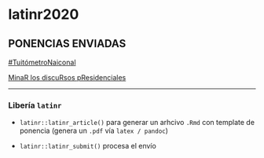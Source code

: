 # latinr2020

## **PONENCIAS ENVIADAS**

[#TuitómetroNaiconal](https://github.com/TuQmano/latinr2020/blob/master/rmd/tuitometro/tuitometro.pdf)


[MinaR los discuRsos pResidenciales](https://github.com/TuQmano/latinr2020/rmd/discursos/discursos_presidenciales.pdf)

---
### Libería `latinr`

* `latinr::latinr_article()` para generar un arhcivo `.Rmd` con template de ponencia (genera un `.pdf` vía `latex / pandoc`)

* `latinr::latinr_submit()` procesa el envío